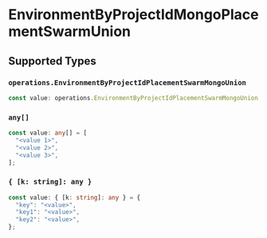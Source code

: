 # EnvironmentByProjectIdMongoPlacementSwarmUnion


## Supported Types

### `operations.EnvironmentByProjectIdPlacementSwarmMongoUnion`

```typescript
const value: operations.EnvironmentByProjectIdPlacementSwarmMongoUnion = "null";
```

### `any[]`

```typescript
const value: any[] = [
  "<value 1>",
  "<value 2>",
  "<value 3>",
];
```

### `{ [k: string]: any }`

```typescript
const value: { [k: string]: any } = {
  "key": "<value>",
  "key1": "<value>",
  "key2": "<value>",
};
```

